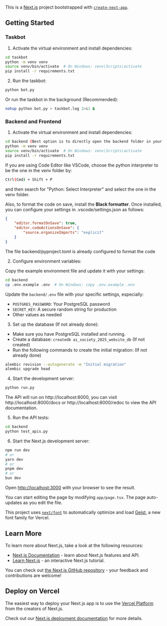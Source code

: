 This is a [Next.js](https://nextjs.org) project bootstrapped with [`create-next-app`](https://nextjs.org/docs/app/api-reference/cli/create-next-app).

## Getting Started

### Taskbot

1. Activate the virtual environment and install dependencies:

```bash
cd taskbot
python -m venv venv
source venv/bin/activate  # On Windows: venv\Scripts\activate
pip install -r requirements.txt
```

2. Run the taskbot:

```bash
python bot.py
```

Or run the taskbot in the background (Recommended):

```bash
nohup python bot.py > taskbot.log 2>&1 &
```

### Backend and Frontend
1. Activate the virtual environment and install dependencies:

```bash
cd backend (Best option is to directly open the backend folder in your IDE)
python -m venv venv
source venv/bin/activate  # On Windows: venv\Scripts\activate
pip install -r requirements.txt
```

If you are using Code Editor like VSCode, choose the python interpreter to be the one in the venv folder by:

```bash
Ctrl(Cmd) + Shift + P
```

and then search for "Python: Select Interpreter" and select the one in the venv folder.

Also, to format the code on save, install the **Black formatter**. Once installed, you can configure your settings in .vscode/settings.json as follows:

```json
{
    "editor.formatOnSave": true,
    "editor.codeActionsOnSave": {
        "source.organizeImports": "explicit"
    }
}
```

The file backend/pyproject.toml is already configured to format the code

2. Configure environment variables:

Copy the example environment file and update it with your settings:

```bash
cd backend
cp .env.example .env  # On Windows: copy .env.example .env
```

Update the `backend/.env` file with your specific settings, especially:

- `POSTGRES_PASSWORD`: Your PostgreSQL password
- `SECRET_KEY`: A secure random string for production
- Other values as needed

3. Set up the database (If not already done):

- Make sure you have PostgreSQL installed and running.
- Create a database: `createdb ai_society_2025_website_db` (If not created)
- Run the following commands to create the initial migration: (If not already done)

```bash
alembic revision --autogenerate -m "Initial migration"
alembic upgrade head
```

4. Start the development server:

```bash
python run.py
```

The API will run on http://localhost:8000, you can visit http://localhost:8000/docs or http://localhost:8000/redoc to view the API documentation.

5. Run the API tests:

```bash
cd backend
python test_apis.py
```

6. Start the Next.js development server:

```bash
npm run dev
# or
yarn dev
# or
pnpm dev
# or
bun dev
```

Open [http://localhost:3000](http://localhost:3000) with your browser to see the result.

You can start editing the page by modifying `app/page.tsx`. The page auto-updates as you edit the file.

This project uses [`next/font`](https://nextjs.org/docs/app/building-your-application/optimizing/fonts) to automatically optimize and load [Geist](https://vercel.com/font), a new font family for Vercel.

## Learn More

To learn more about Next.js, take a look at the following resources:

- [Next.js Documentation](https://nextjs.org/docs) - learn about Next.js features and API.
- [Learn Next.js](https://nextjs.org/learn) - an interactive Next.js tutorial.

You can check out [the Next.js GitHub repository](https://github.com/vercel/next.js) - your feedback and contributions are welcome!

## Deploy on Vercel

The easiest way to deploy your Next.js app is to use the [Vercel Platform](https://vercel.com/new?utm_medium=default-template&filter=next.js&utm_source=create-next-app&utm_campaign=create-next-app-readme) from the creators of Next.js.

Check out our [Next.js deployment documentation](https://nextjs.org/docs/app/building-your-application/deploying) for more details.
